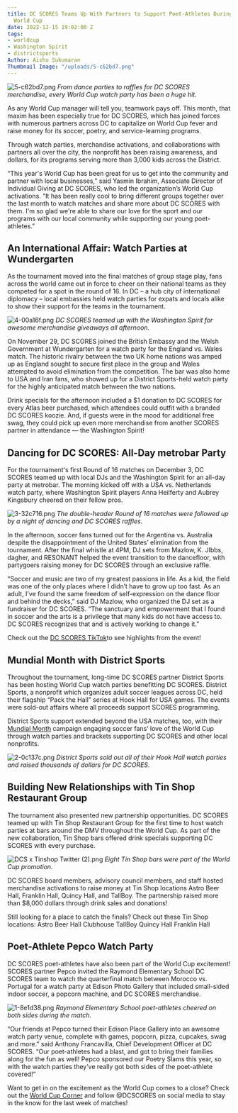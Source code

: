 ```yaml
---
title: DC SCORES Teams Up With Partners to Support Poet-Athletes During the 2022 Men’s
  World Cup
date: 2022-12-15 19:02:00 Z
tags:
- worldcup
- Washington Spirit
- districtsports
Author: Aishu Sukumaran
Thumbnail Image: "/uploads/5-c62bd7.png"
---
```


![5-c62bd7.png](/uploads/5-c62bd7.png)
*From dance parties to raffles for DC SCORES merchandise, every World Cup watch party has been a huge hit.*












As any World Cup manager will tell you, teamwork pays off. This month, that maxim has been especially true for DC SCORES, which has joined forces with numerous partners across DC to capitalize on World Cup fever and raise money for its soccer, poetry, and service-learning programs.

Through watch parties, merchandise activations, and collaborations with partners all over the city, the nonprofit has been raising awareness, and dollars, for its programs serving more than 3,000 kids across the District.

“This year's World Cup has been great for us to get into the community and partner with local businesses,” said Yasmin Ibrahim, Associate Director of Individual Giving at DC SCORES, who led the organization’s World Cup activations. “It has been really cool to bring different groups together over the last month to watch matches and share more about DC SCORES with them.  I'm so glad we're able to share our love for the sport and our programs with our local community while supporting our young poet-athletes.”

## An International Affair: Watch Parties at Wundergarten

As the tournament moved into the final matches of group stage play, fans across the world came out in force to cheer on their national teams as they competed for a spot in the round of 16. In DC – a hub city of international diplomacy – local embassies held watch parties for expats and locals alike to show their support for the teams in the tournament.

![4-00a16f.png](/uploads/4-00a16f.png)
*DC SCORES teamed up with the Washington Spirit for awesome merchandise giveaways all afternoon.*

On November 29, DC SCORES joined the British Embassy and the Welsh Government at Wundergarten for a watch party for the England vs. Wales match. The historic rivalry between the two UK home nations was amped up as England sought to secure first place in the group and Wales attempted to avoid elimination from the competition. The bar was also home to USA and Iran fans, who showed up for a District Sports-held watch party for the highly anticipated match between the two nations.

Drink specials for the afternoon included a $1 donation to DC SCORES for every Atlas beer purchased, which attendees could outfit with a branded DC SCORES koozie. And, if guests were in the mood for additional free swag, they could pick up even more merchandise from another SCORES partner in attendance — the Washington Spirit!

## Dancing for DC SCORES: All-Day metrobar Party

For the tournament's first Round of 16 matches on December 3, DC SCORES teamed up with local DJs and the Washington Spirit for an all-day party at metrobar. The morning kicked off with a USA vs. Netherlands watch party, where Washington Spirit players Anna Heilferty and Aubrey Kingsbury cheered on their fellow pros.

![3-32c716.png](/uploads/3-32c716.png)
*The double-header Round of 16 matches were followed up by a night of dancing and DC SCORES raffles.*

In the afternoon, soccer fans turned out for the Argentina vs. Australia despite the disappointment of the United States’ elimination from the tournament. After the final whistle at 4PM, DJ sets from Mazlow, K. JIbbs, dagher, and RESONANT helped the event transition to the dancefloor, with partygoers raising money for DC SCORES through an exclusive raffle.

“Soccer and music are two of my greatest passions in life. As a kid, the field was one of the only places where I didn’t have to grow up too fast. As an adult, I’ve found the same freedom of self-expression on the dance floor and behind the decks,” said DJ Mazlow, who organized the DJ set as a fundraiser for DC SCORES. “The sanctuary and empowerment that I found in soccer and the arts is a privilege that many kids do not have access to. DC SCORES recognizes that and is actively working to change it.”

Check out the [DC SCORES TikTok](https://www.tiktok.com/@dcscores)to see highlights from the event!

## Mundial Month with District Sports

Throughout the tournament, long-time DC SCORES partner District Sports has been hosting World Cup watch parties benefitting DC SCORES. District Sports, a nonprofit which organizes adult soccer leagues across DC, held their flagship “Pack the Hall” series at Hook Hall for USA games. The events were sold-out affairs where all proceeds support SCORES programming.

District Sports support extended beyond the USA matches, too, with their [Mundial Month](https://districtsportssoccer.org/home-slider/mundialmonth/) campaign engaging soccer fans’ love of the World Cup through watch parties and brackets supporting DC SCORES and other local nonprofits.

![2-0c137c.png](/uploads/2-0c137c.png)
*District Sports sold out all of their Hook Hall watch parties and raised thousands of dollars for DC SCORES.*

## Building New Relationships with Tin Shop Restaurant Group

The tournament also presented new partnership opportunities. DC SCORES teamed up with Tin Shop Restaurant Group for the first time to host watch parties at bars around the DMV throughout the World Cup. As part of the new collaboration, Tin Shop bars offered drink specials supporting DC SCORES with every purchase. 

![DCS x Tinshop Twitter (2).png](/uploads/DCS%20x%20Tinshop%20Twitter%20(2).png)
*Eight Tin Shop bars were part of the World Cup promotion.*

DC SCORES board members, advisory council members, and  staff hosted merchandise activations to raise money at Tin Shop locations Astro Beer Hall, Franklin Hall, Quincy Hall, and TallBoy. The partnership raised more than $8,000 dollars through drink sales and donations!

Still looking for a place to catch the finals? Check out these Tin Shop locations:
Astro Beer Hall
Clubhouse
TallBoy
Quincy Hall
Franklin Hall

## Poet-Athlete Pepco Watch Party

DC SCORES poet-athletes have also been part of the World Cup excitement! SCORES partner Pepco invited the Raymond Elementary School DC SCORES team to watch the quarterfinal match between Morocco vs. Portugal for a watch party at Edison Photo Gallery that included small-sided indoor soccer, a popcorn machine, and DC SCORES merchandise.

![1-8e1d38.png](/uploads/1-8e1d38.png)
*Raymond Elementary School poet-athletes cheered on both sides during the match.*

“Our friends at Pepco turned their Edison Place Gallery into an awesome watch party venue, complete with games, popcorn, pizza, cupcakes, swag and more.” said Anthony Francavilla, Chief Development Officer at DC SCORES. “Our poet-athletes had a blast, and got to bring their families along for the fun as well! Pepco sponsored our Poetry Slams this year, so with the watch parties they’ve really got both sides of the poet-athlete covered!”

Want to get in on the excitement as the World Cup comes to a close? Check out the [World Cup Corner](https://give.dcscores.org/campaign/dc-scores-world-cup-corner/c443600) and follow @DCSCORES on social media to stay in the know for the last week of matches!
